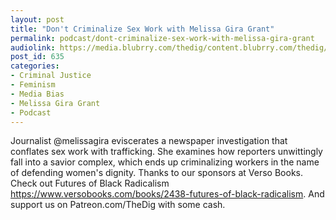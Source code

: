 ```yaml
---
layout: post
title: "Don't Criminalize Sex Work with Melissa Gira Grant"
permalink: podcast/dont-criminalize-sex-work-with-melissa-gira-grant
audiolink: https://media.blubrry.com/thedig/content.blubrry.com/thedig/The_Dig_-_EP_66_-Grant.mp3
post_id: 635
categories: 
- Criminal Justice
- Feminism
- Media Bias
- Melissa Gira Grant
- Podcast
---
```


Journalist @melissagira eviscerates a newspaper investigation that conflates sex work with trafficking. She examines how reporters unwittingly fall into a savior complex, which ends up criminalizing workers in the name of defending women's dignity. Thanks to our sponsors at Verso Books. Check out Futures of Black Radicalism https://www.versobooks.com/books/2438-futures-of-black-radicalism. And support us on Patreon.com/TheDig with some cash.